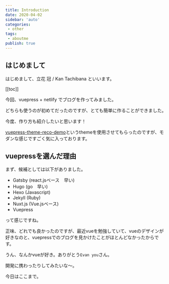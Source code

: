 ```yaml
---
title: Introduction
date: 2020-04-02
sidebar: 'auto'
categories:
 - other
tags:
 - aboutme
publish: true
---
```


## はじめまして

はじめまして、立花 冠 / Kan Tachibana といいます。

[[toc]]

今回、vuepress + netlify でブログを作ってみました。

どちらも使うのが初めてだったのですが、とても簡単に作ることができました。

今度、作り方も紹介したいと思います！

[vuepress-theme-reco-demo](https://vuepress-theme-reco.recoluan.com/en/)というthemeを使用させてもらったのですが、モダンな感じですごく気に入っております。

## vuepressを選んだ理由

まず、候補としては以下がありました。

- Gatsby (react.jsベース　早い)
- Hugo (go　早い)
- Hexo (Javascript)
- Jekyll (Ruby)
- Nuxt.js (Vue.jsベース)
- Vuepress

って感じですね。

正味、どれでも良かったのですが、最近vueを勉強していて、vueのデザインが好きなのと、vuepressでのブログを見かけたことがほとんどなかったからです。

うん、なんかvueが好き。ありがとう`Evan you`さん。

開発に携わったりしてみたいな〜。

今日はここまで。